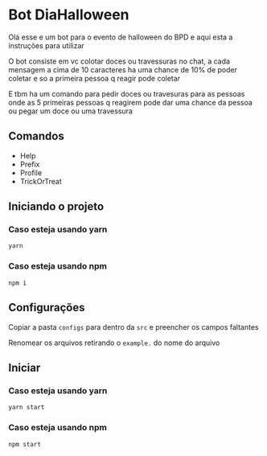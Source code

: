 # Bot DiaHalloween

Olá esse e um bot para o evento de halloween do BPD e aqui esta a instruções para utilizar

O bot consiste em vc colotar doces ou travessuras no chat, a cada mensagem a cima de 10 caracteres ha uma chance de 10% de poder coletar e so a primeira pessoa q reagir pode coletar

E tbm ha um comando para pedir doces ou travesuras para as pessoas onde as 5 primeiras pessoas q reagirem pode dar uma chance da pessoa ou pegar um doce ou uma travessura 

## Comandos

* Help
* Prefix
* Profile
* TrickOrTreat

## Iniciando o projeto

### Caso esteja usando yarn

`yarn`

### Caso esteja usando npm

`npm i`

## Configurações

Copiar a pasta `configs` para dentro da `src` e preencher os campos faltantes

Renomear os arquivos retirando o `example.` do nome do arquivo

## Iniciar

### Caso esteja usando yarn

`yarn start`

### Caso esteja usando npm

`npm start`
